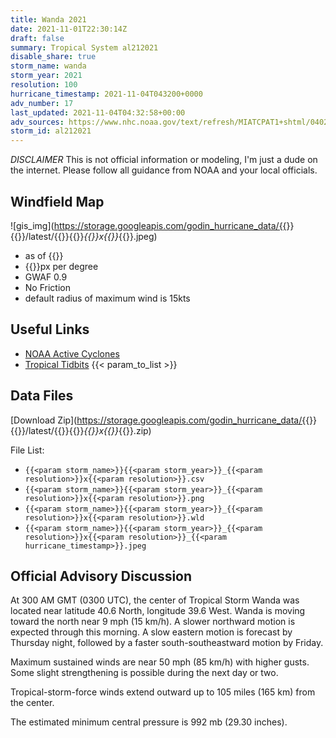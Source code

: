 ```yaml
---
title: Wanda 2021
date: 2021-11-01T22:30:14Z
draft: false
summary: Tropical System al212021
disable_share: true
storm_name: wanda
storm_year: 2021
resolution: 100
hurricane_timestamp: 2021-11-04T043200+0000
adv_number: 17
last_updated: 2021-11-04T04:32:58+00:00
adv_sources: https://www.nhc.noaa.gov/text/refresh/MIATCPAT1+shtml/040232.shtml;https://www.nhc.noaa.gov/refresh/graphics_at1+shtml/023710.shtml?cone
storm_id: al212021
---
```

*DISCLAIMER* This is not official information or modeling, I'm just a dude on the internet.  Please follow all guidance from NOAA and your local officials.

## Windfield Map
![gis_img](https://storage.googleapis.com/godin_hurricane_data/{{<param storm_name>}}{{<param storm_year>}}/latest/{{<param storm_name>}}{{<param storm_year>}}_{{<param resolution>}}x{{<param resolution>}}_{{<param hurricane_timestamp>}}.jpeg)

- as of {{<param last_updated>}}
- {{<param resolution>}}px per degree
- GWAF 0.9
- No Friction
- default radius of maximum wind is 15kts

## Useful Links
- [NOAA Active Cyclones](https://www.nhc.noaa.gov/)
- [Tropical Tidbits](https://www.tropicaltidbits.com/storminfo/)
{{< param_to_list >}}

## Data Files
[Download Zip](https://storage.googleapis.com/godin_hurricane_data/{{<param storm_name>}}{{<param storm_year>}}/latest/{{<param storm_name>}}{{<param storm_year>}}_{{<param resolution>}}x{{<param resolution>}}_{{<param hurricane_timestamp>}}.zip)

File List:
- `{{<param storm_name>}}{{<param storm_year>}}_{{<param resolution>}}x{{<param resolution>}}.csv`
- `{{<param storm_name>}}{{<param storm_year>}}_{{<param resolution>}}x{{<param resolution>}}.png`
- `{{<param storm_name>}}{{<param storm_year>}}_{{<param resolution>}}x{{<param resolution>}}.wld`
- `{{<param storm_name>}}{{<param storm_year>}}_{{<param resolution>}}x{{<param resolution>}}_{{<param hurricane_timestamp>}}.jpeg`


## Official Advisory Discussion
At 300 AM GMT (0300 UTC), the center of Tropical Storm Wanda was
located near latitude 40.6 North, longitude 39.6 West.  Wanda is
moving toward the north near 9 mph (15 km/h).  A slower northward 
motion is expected through this morning.  A slow eastern motion is 
forecast by Thursday night, followed by a faster south-southeastward 
motion by Friday. 
 
Maximum sustained winds are near 50 mph (85 km/h) with higher gusts.
Some slight strengthening is possible during the next day or two.
 
Tropical-storm-force winds extend outward up to 105 miles (165 km)
from the center.
 
The estimated minimum central pressure is 992 mb (29.30 inches).